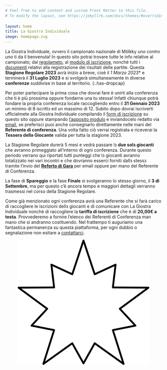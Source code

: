 ```yaml
---
# Feel free to add content and custom Front Matter to this file.
# To modify the layout, see https://jekyllrb.com/docs/themes/#overriding-theme-defaults

layout: home
title: La Giostra Individuale
image: homepage.svg
---
```

La Giostra Individuale, ovvero il campionato nazionale di Mölkky *uno contro uno* ti da il benvenutə! In questo sito potrai trovare tutte le info relative al campionato; dal [regolameto](/regolamento "Regolamento"), al [modulo di iscrizione](/iscrizione "Iscrizione"), nonchè tutti i [documenti](/documenti-di-gara "Documenti") relativi alla registrazione dei risultati delle partite. Questa **Stagione Regolare 2023** avrà inizio a breve, cioè il **1* Marzo 2023** e terminerà il **31 Luglio 2023** e si svolgerà simultaneamente in diverse **conferenze** suddivise in base al territorio.
{:.has-dropcap}

Per poter partecipare la prima cosa che dovrai fare è unirti alla conferenza che ti è più prossima oppure fondarne una tu stessә! Infatti chiunque potrà fondare la propria conferenza locale raccogliendo entro il **31 Gennaio 2023** un minimo di 8 iscrittз ed un massimo di 12. Subito dopo dovrai iscriverti ufficialmete alla Giostra Individuale compilando il [form di iscrizione](/iscrizione "Iscrizione") su questo sito oppure stampando [l’apposito modulo](/assets/docs/La%20Giostra%20Individuale%20-%20Iscrizione.pdf "Iscrizione") e inviandocelo redatto via [email](mailto:lagiostraindividuale@gmail.com "Mail"), se preferisci puoi anche consegnarlo direttamente nelle mani del **Referente di conferenza**. Una volta fatto ciò verrai registratə e riceverai la **Tessera dellə Giocante** valida per tutta la stagione 2023.

La Stagione Regolare durerà 5 mesi e vedrà passare lз **due solз giocanti** che avranno primeggiato all’interno di ogni conferenza. Durante questo periodo verrano qui riportati tutti punteggi che lз giocanti avranno totalizzato nei vari incontri e che dovranno esserci forniti dallз stessз tramite l’invio del [**Referto di Gara**](/assets/docs/La%20Giostra%20Individuale%20-%20Referto%20di%20gara.pdf "Referto di Gara") per email oppure per mano del Referente di Conferenza.

La fase di **Spareggio** e la fase **Finale** si svolgeranno lo stesso giorno, iI **3 di Settembre**, ma per questo c’è ancora tempo e maggiori dettagli verranno trasmessi nel corso della Stagione Regolare.

Come già menzionato ogni conferenza avrà unə Referente che si farà carico di raccogliere le iscrizioni dellз giocanti e di comunicare con La Giostra Individuale nonchè di raccogliere la **tariffa di iscrizione** che è di **20,00€ a testa**. Provvederemo a fornire l’elenco dei Referenti di Conferenza man mano che si andranno costituendo. Nel frattempo ti auguriamo una fantastica permanenza su questa piattaforma, per ogni dubbio o segnalazione non esitare a [contattarci](/contatti "Contatti").
<figure><img class="star-home" src="/assets/img/strike.svg"></figure>

